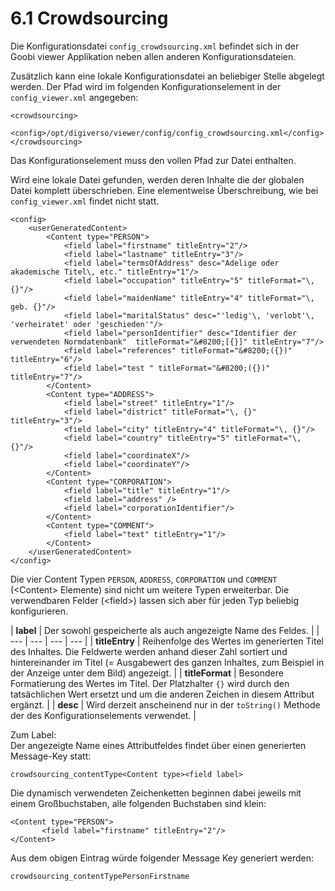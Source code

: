 # 6.1 Crowdsourcing

Die Konfigurationsdatei `config_crowdsourcing.xml` befindet sich in der Goobi viewer Applikation neben allen anderen Konfigurationsdateien.

Zusätzlich kann eine lokale Konfigurationsdatei an beliebiger Stelle abgelegt werden. Der Pfad wird im folgenden Konfigurationselement in der `config_viewer.xml` angegeben: 

```markup
<crowdsourcing>
     <config>/opt/digiverso/viewer/config/config_crowdsourcing.xml</config>
</crowdsourcing>
```

Das Konfigurationselement muss den vollen Pfad zur Datei enthalten.

Wird eine lokale Datei gefunden, werden deren Inhalte die der globalen Datei komplett überschrieben. Eine elementweise Überschreibung, wie bei `config_viewer.xml` findet nicht statt.

```markup
<config>
    <userGeneratedContent>
        <Content type="PERSON">
            <field label="firstname" titleEntry="2"/>
            <field label="lastname" titleEntry="3"/>
            <field label="termsOfAddress" desc="Adelige oder akademische Titel\, etc." titleEntry="1"/>
            <field label="occupation" titleEntry="5" titleFormat="\, {}"/>
            <field label="maidenName" titleEntry="4" titleFormat="\, geb. {}"/>
            <field label="maritalStatus" desc="'ledig'\, 'verlobt'\, 'verheiratet' oder 'geschieden'"/>
            <field label="personIdentifier" desc="Identifier der verwendeten Normdatenbank"  titleFormat="&#8200;[{}]" titleEntry="7"/>
            <field label="references" titleFormat="&#8200;({})" titleEntry="6"/>
            <field label="test " titleFormat="&#8200;({})" titleEntry="7"/>
        </Content>
        <Content type="ADDRESS">
            <field label="street" titleEntry="1"/>
            <field label="district" titleFormat="\, {}" titleEntry="3"/>
            <field label="city" titleEntry="4" titleFormat="\, {}"/>
            <field label="country" titleEntry="5" titleFormat="\, {}"/>
            <field label="coordinateX"/>
            <field label="coordinateY"/>
        </Content>
        <Content type="CORPORATION">
            <field label="title" titleEntry="1"/>
            <field label="address" />
            <field label="corporationIdentifier"/>
        </Content>
        <Content type="COMMENT">
            <field label="text" titleEntry="1"/>
        </Content>
    </userGeneratedContent>
</config>
```

Die vier Content Typen `PERSON`, `ADDRESS`, `CORPORATION` und `COMMENT` \(&lt;Content&gt; Elemente\) sind nicht um weitere Typen erweiterbar. Die verwendbaren Felder \(&lt;field&gt;\) lassen sich aber für jeden Typ beliebig konfigurieren.

| **label**  | Der sowohl gespeicherte als auch angezeigte Name des Feldes. |
| --- | --- | --- | --- |
| **titleEntry**  | Reihenfolge des Wertes im generierten Titel des Inhaltes. Die Feldwerte werden anhand dieser Zahl sortiert und hintereinander im Titel \(= Ausgabewert des ganzen Inhaltes, zum Beispiel in der Anzeige unter dem Bild\) angezeigt. |
| **titleFormat**  | Besondere Formatierung des Wertes im Titel. Der Platzhalter `{}` wird durch den tatsächlichen Wert ersetzt und um die anderen Zeichen in diesem Attribut ergänzt.  |
| **desc**  | Wird derzeit anscheinend nur in der `toString()` Methode der des Konfigurationselements verwendet. |



Zum Label:  
Der angezeigte Name eines Attributfeldes findet über einen generierten Message-Key statt:

```text
crowdsourcing_contentType<Content type><field label>
```



Die dynamisch verwendeten Zeichenketten beginnen dabei jeweils mit einem Großbuchstaben, alle folgenden Buchstaben sind klein:

```markup
<Content type="PERSON">
       <field label="firstname" titleEntry="2"/>
</Content>
```



Aus dem obigen Eintrag würde folgender Message Key generiert werden:

```text
crowdsourcing_contentTypePersonFirstname
```



